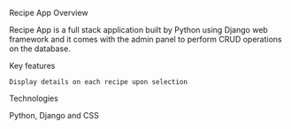 Recipe App
Overview

Recipe App is a full stack application built by Python using Django web framework and it comes with the admin panel to perform CRUD operations on the database. 

Key features

  
    Display details on each recipe upon selection
    

Technologies

Python, Django and CSS
